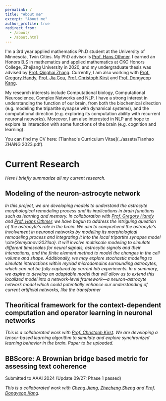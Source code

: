 ```yaml
---
permalink: /
title: "About me"
excerpt: "About me"
author_profile: true
redirect_from: 
  - /about/
  - /about.html
---
```


I'm a 3rd year applied mathematics Ph.D student at the University of Minnesota, Twin Cities. My PhD advisor is [Prof. Hans Othmer](https://www-users.cse.umn.edu/~othmer/). I earned an Honors B.S in mathematics and applied mathematics at CKC Honors College, Zhejiang University in 2020, and my undergraduate thesis was advised by [Prof. Qinghai Zhang](https://person.zju.edu.cn/en/qinghai). Currently, I am also working with [Prof. Gregory Handy](https://gregoryhandy.github.io/), [Prof. Jia Gou](https://jiagou105.github.io/), [Prof. Christoph Kirst](https://neurograd.ucsf.edu/people/christoph-kirst-phd-ms-bs) and [Prof. Dongyeop Kang](https://dykang.github.io/).

My research interests include Computational biology, Computational Neuroscience, Complex Networks and NLP. I have a strong interest in understanding the function of our brain, from both the biochemical direction (e.g. modeling the tripartite synapse with dynamical systems), and the computational direction (e.g. exploring its computation ability with recurrent neuronal networks). Moreover, I am also interested in NLP and hope to explore its interaction with some functions of the brain (e.g. cognition and learning).

You can find my CV here: [Tianhao's Curriculum Vitae](../assets/Tianhao ZHANG 2023.pdf).

Current Research
======
*Here I briefly summarize all my current research.*

Modeling of the neuron-astrocyte network
------
*In this project, we are developing models to understand the astrocyte morphological remodeling process and its implications in brain functions such as learning and memory. In collaboration with [Prof. Gregory Handy](https://gregoryhandy.github.io/) and [Prof. Hans Othmer](https://www-users.cse.umn.edu/~othmer/), we have begun to address the intriguing question of the astrocyte's role in the brain. We aim to comprehend the astrocyte's involvement in neuronal networks by modeling its morphological remodeling process and integrating it into the local tripartite synapse model \cite{Semyanov:2021aa}. It will involve multiscale modeling to simulate different timescales for neural signals, astrocytic signals and their interactions, and the finite element method to model the changes in the cell volume and shape. Additionally, we may explore stochastic modeling to simulate interactions within myriad microdomains surrounding astrocytes, which can not be fully captured by current lab experiments. In a summary, we aspire to develop an adaptable model that will allow us to extend this localized model into a network-level framework—a neuron-astrocyte network model which could potentially enhance our understanding of current artificial networks, like the transformer*

Theoritical framework for the context-dependent computation and operator learning in neuronal networks
------
*This is a collaborated work with [Prof. Christoph Kirst](https://neurograd.ucsf.edu/people/christoph-kirst-phd-ms-bs). We are developing a tensor-based learning algorithm to simulate and explore synchronized learning behavior in the brain. Paper to be uploaded.*

BBScore: A Brownian bridge based metric for assessing text coherence
------
Submitted to AAAI 2024 (Update 09/27: Phase 1 passed)

*This is a collaborated work with [Cheng Jiang](https://cse.umn.edu/isye/chen-jiang), [Zhecheng Sheng](https://scholar.google.com/citations?user=6GSRIycAAAAJ&hl=en) and [Prof. Dongyeop Kang](https://dykang.github.io/).*

